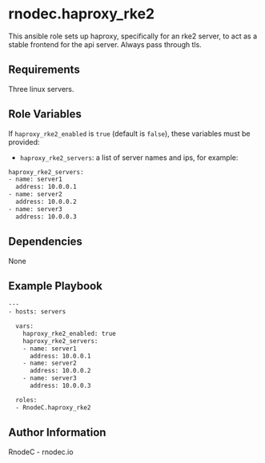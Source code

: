 rnodec.haproxy_rke2
=========

This ansible role sets up haproxy, specifically for an rke2 server, to act as a stable frontend for the api server.  Always pass through tls.  

Requirements
------------

Three linux servers.

Role Variables
--------------

If `haproxy_rke2_enabled` is `true` (default is `false`), these variables must be provided:
* `haproxy_rke2_servers`: a list of server names and ips, for example:
```bash
haproxy_rke2_servers:
- name: server1
  address: 10.0.0.1
- name: server2
  address: 10.0.0.2
- name: server3
  address: 10.0.0.3
```


Dependencies
------------

None


Example Playbook
----------------

```bash
---
- hosts: servers

  vars:
    haproxy_rke2_enabled: true 
    haproxy_rke2_servers:
    - name: server1
      address: 10.0.0.1
    - name: server2
      address: 10.0.0.2
    - name: server3
      address: 10.0.0.3

  roles:
  - RnodeC.haproxy_rke2
```

Author Information
------------------

RnodeC - rnodec.io
